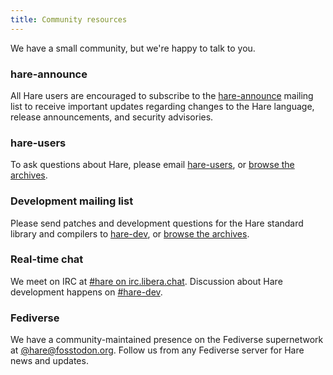 ```yaml
---
title: Community resources
---
```


We have a small community, but we're happy to talk to you.

### hare-announce

All Hare users are encouraged to subscribe to the [hare-announce] mailing list
to receive important updates regarding changes to the Hare language, release
announcements, and security advisories.

[hare-announce]: https://lists.sr.ht/~sircmpwn/hare-announce

### hare-users

To ask questions about Hare, please email [hare-users], or [browse the
archives][hare-users-archive].

[hare-users]: mailto:~sircmpwn/hare-users@lists.sr.ht
[hare-users-archive]: https://lists.sr.ht/~sircmpwn/hare-users

### Development mailing list

Please send patches and development questions for the Hare standard library and
compilers to [hare-dev], or [browse the archives][hare-dev-archive].

[hare-dev]: mailto:~sircmpwn/hare-dev@lists.sr.ht
[hare-dev-archive]: https://lists.sr.ht/~sircmpwn/hare-dev

### Real-time chat

We meet on IRC at [#hare on irc.libera.chat][#hare]. Discussion about Hare
development happens on [#hare-dev][#hare-dev].

[#hare]: irc://irc.libera.chat/#hare
[#hare-dev]: irc://irc.libera.chat/#hare-dev

### Fediverse

We have a community-maintained presence on the Fediverse supernetwork at
<a href="https://fosstodon.org/@hare" rel="me">@hare@fosstodon.org</a>.
Follow us from any Fediverse server for Hare news and updates.
